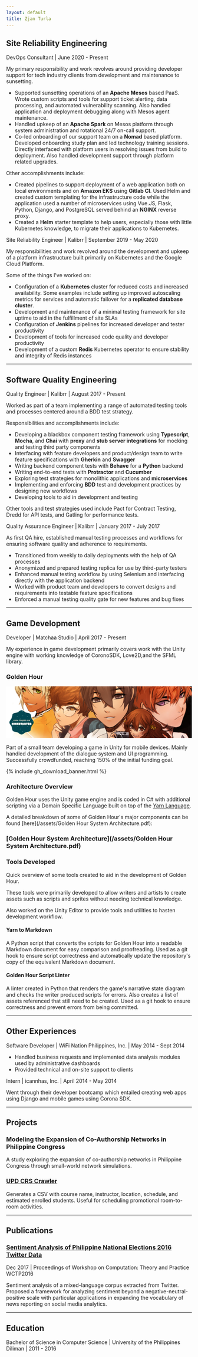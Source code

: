 ```yaml
---
layout: default
title: Zjan Turla
---
```


## Site Reliability Engineering

DevOps Consultant | June 2020 - Present

My primary responsibility and work revolves around providing developer support for tech industry clients from development and maintenance to sunsetting.

- Supported sunsetting operations of an **Apache Mesos** based PaaS. Wrote custom scripts and tools for support ticket alerting, data processing, and automated vulnerability scanning. Also handled application and deployment debugging along with Mesos agent maintenance.
- Handled upkeep of an **Apache Spark** on Mesos platform through system administration and rotational 24/7 on-call support.
- Co-led onboarding of our support team on a **Nomad** based platform. Developed onboarding study plan and led technology training sessions. Directly interfaced with platform users in resolving issues from build to deployment. Also handled development support through platform related upgrades.

Other accomplishments include:

- Created pipelines to support deployment of a web application both on local environments and on **Amazon EKS** using **Gitlab CI**. Used Helm and created custom templating for the infrastructure code while the application used a number of microservices using Vue.JS, Flask, Python, Django, and PostgreSQL served behind an **NGINX** reverse proxy.
- Created a **Helm** starter template to help users, especially those with little Kubernetes knowledge, to migrate their applications to Kubernetes.

Site Reliability Engineer | Kalibrr | September 2019 - May 2020

My responsibilities and work revolved around the development and upkeep of a platform infrastructure built primarily on Kubernetes and the Google Cloud Platform.

Some of the things I've worked on:

- Configuration of a **Kubernetes** cluster for reduced costs and increased availability. Some examples include setting up improved autoscaling metrics for services and automatic failover for a **replicated database cluster**.
- Development and maintenance of a minimal testing framework for site uptime to aid in the fulfillment of site SLAs
- Configuration of **Jenkins** pipelines for increased developer and tester productivity
- Development of tools for increased code quality and developer productivity
- Development of a custom **Redis** Kubernetes operator to ensure stability and integrity of Redis instances


---

## Software Quality Engineering

Quality Engineer | Kalibrr | August 2017 - Present

Worked as part of a team implementing a range of automated testing tools and processes centered around a BDD test strategy.

Responsibilities and accomplishments include:

- Developing a blackbox component testing framework using **Typescript**, **Mocha**, and **Chai** with **proxy** and **stub server integrations** for mocking and testing third party components
- Interfacing with feature developers and product/design team to write feature specifications with **Gherkin** and **Swagger**
- Writing backend component tests with **Behave** for a **Python** backend
- Writing end-to-end tests with **Protractor** and **Cucumber**
- Exploring test strategies for monolithic applications and **microservices**
- Implementing and enforcing **BDD** test and development practices by designing new
  workflows
- Developing tools to aid in development and testing

Other tools and test strategies used include Pact for Contract Testing, Dredd for API tests, and Gatling for performance tests.

Quality Assurance Engineer | Kalibrr | January 2017 - July 2017

As first QA hire, established manual testing processes and workflows for ensuring software quality and adherence to requirements.

- Transitioned from weekly to daily deployments with the help of QA processes
- Anonymized and prepared testing replica for use by third-party testers
- Enhanced manual testing workflow by using Selenium and interfacing directly with the
  application backend
- Worked with product team and developers to convert designs and requirements into
  testable feature specifications
- Enforced a manual testing quality gate for new features and bug fixes

---

## Game Development

Developer | Matchaa Studio | April 2017 - Present

My experience in game development primarily covers work with the Unity engine with working knowledge of CoronoSDK, Love2D,and the SFML library.

### Golden Hour

![100% Funded!](/assets/img/gh_funded.jpg)

Part of a small team developing a game in Unity for mobile devices. Mainly handled development of the dialogue system and UI programming. Successfully crowdfunded, reaching 150% of the initial funding goal.

{% include gh_download_banner.html %}

### Architecture Overview

Golden Hour uses the Unity game engine and is coded in C# with additional scripting via a Domain Specific Language built on top of the [Yarn Language](https://github.com/infiniteammoinc/Yarn).

A detailed breakdown of some of Golden Hour's major components can be found [here](/assets/Golden Hour System Architecture.pdf):

### [Golden Hour System Architecture](/assets/Golden Hour System Architecture.pdf)

### Tools Developed

Quick overview of some tools created to aid in the development of Golden Hour.

These tools were primarily developed to allow writers and artists to create assets such as scripts and sprites without needing technical knowledge.

Also worked on the Unity Editor to provide tools and utilities to hasten development workflow.

#### Yarn to Markdown

A Python script that converts the scripts for Golden Hour into a readable Markdown document for easy comparison and proofreading. Used as a git hook to ensure script correctness and automatically update the repository's copy of the equivalent Markdown document.

#### Golden Hour Script Linter

A linter created in Python that renders the game's narrative state diagram and checks the writer produced scripts for errors. Also creates a list of assets referenced that still need to be created. Used as a git hook to ensure correctness and prevent errors from being committed.

---

## Other Experiences

Software Developer | WiFi Nation Philippines, Inc. | May 2014 - Sept 2014

- Handled business requests and implemented data analysis modules used by
  administrative dashboards
- Provided technical and on-site support to clients

Intern | icannhas, Inc. | April 2014 - May 2014

Went through their developer bootcamp which entailed creating web apps using Django and mobile games using Corona SDK.

---

## Projects

### Modeling the Expansion of Co-Authorship Networks in Philippine Congress

A study exploring the expansion of co-authorship networks in Philippine Congress through small-world network simulations.

### [UPD CRS Crawler](https://github.com/zjancarlo/crs-crawler)

Generates a CSV with course name, instructor, location, schedule, and estimated enrolled students. Useful for scheduling promotional room-to-room activities.

---

## Publications

### [Sentiment Analysis of Philippine National Elections 2016 Twitter Data](https://www.worldscientific.com/doi/abs/10.1142/9789813234079_0015)

Dec 2017 | Proceedings of Workshop on Computation: Theory and Practice WCTP2016

Sentiment analysis of a mixed-language corpus extracted from Twitter. Proposed a framework for analyzing sentiment beyond a negative-neutral-positive scale with particular applications in expanding the vocabulary of news reporting on social media analytics.

---

## Education

Bachelor of Science in Computer Science | University of the Philippines Diliman | 2011 - 2016
